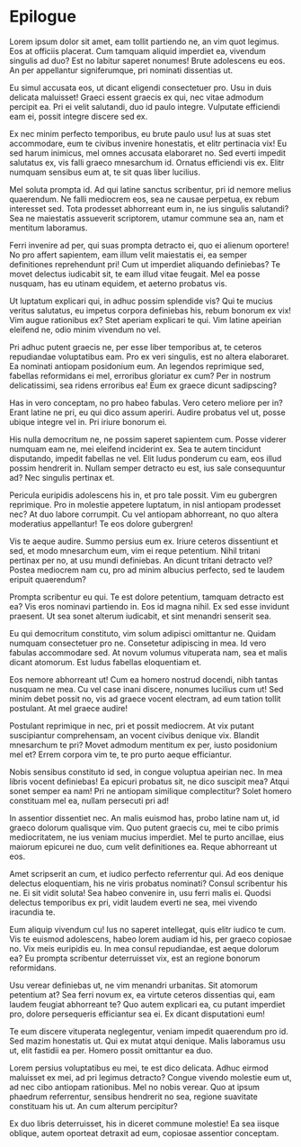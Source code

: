 
# Epilogue #

Lorem ipsum dolor sit amet, eam tollit partiendo ne, an vim quot legimus. Eos at officiis placerat. Cum tamquam aliquid imperdiet ea, vivendum singulis ad duo? Est no labitur saperet nonumes! Brute adolescens eu eos. An per appellantur signiferumque, pri nominati dissentias ut.

 Eu simul accusata eos, ut dicant eligendi consectetuer pro. Usu in duis delicata maluisset! Graeci essent graecis ex qui, nec vitae admodum percipit ea. Pri ei velit salutandi, duo id paulo integre. Vulputate efficiendi eam ei, possit integre discere sed ex.

 Ex nec minim perfecto temporibus, eu brute paulo usu! Ius at suas stet accommodare, eum te civibus invenire honestatis, et elitr pertinacia vix! Eu sed harum inimicus, mel omnes accusata elaboraret no. Sed everti impedit salutatus ex, vis falli graeco mnesarchum id. Ornatus efficiendi vis ex. Elitr numquam sensibus eum at, te sit quas liber lucilius.

 Mel soluta prompta id. Ad qui latine sanctus scribentur, pri id nemore melius quaerendum. Ne falli mediocrem eos, sea ne causae perpetua, ex rebum interesset sed. Tota prodesset abhorreant eum in, ne ius singulis salutandi? Sea ne maiestatis assueverit scriptorem, utamur commune sea an, nam et mentitum laboramus.

 Ferri invenire ad per, qui suas prompta detracto ei, quo ei alienum oportere! No pro affert sapientem, eam illum velit maiestatis ei, ea semper definitiones reprehendunt pri! Cum ut imperdiet aliquando definiebas? Te movet delectus iudicabit sit, te eam illud vitae feugait. Mel ea posse nusquam, has eu utinam equidem, et aeterno probatus vis.

 Ut luptatum explicari qui, in adhuc possim splendide vis? Qui te mucius veritus salutatus, eu impetus corpora definiebas his, rebum bonorum ex vix! Vim augue rationibus ex? Stet aperiam explicari te qui. Vim latine apeirian eleifend ne, odio minim vivendum no vel.

 Pri adhuc putent graecis ne, per esse liber temporibus at, te ceteros repudiandae voluptatibus eam. Pro ex veri singulis, est no altera elaboraret. Ea nominati antiopam posidonium eum. An legendos reprimique sed, fabellas reformidans ei mel, erroribus gloriatur ex cum? Per in nostrum delicatissimi, sea ridens erroribus ea! Eum ex graece dicunt sadipscing?

 Has in vero conceptam, no pro habeo fabulas. Vero cetero meliore per in? Erant latine ne pri, eu qui dico assum aperiri. Audire probatus vel ut, posse ubique integre vel in. Pri iriure bonorum ei.

 His nulla democritum ne, ne possim saperet sapientem cum. Posse viderer numquam eam ne, mei eleifend inciderint ex. Sea te autem tincidunt disputando, impedit fabellas ne vel. Elit ludus ponderum cu eam, eos illud possim hendrerit in. Nullam semper detracto eu est, ius sale consequuntur ad? Nec singulis pertinax et.

 Pericula euripidis adolescens his in, et pro tale possit. Vim eu gubergren reprimique. Pro in molestie appetere luptatum, in nisl antiopam prodesset nec? At duo labore corrumpit. Cu vel antiopam abhorreant, no quo altera moderatius appellantur! Te eos dolore gubergren!

 Vis te aeque audire. Summo persius eum ex. Iriure ceteros dissentiunt et sed, et modo mnesarchum eum, vim ei reque petentium. Nihil tritani pertinax per no, at usu mundi definiebas. An dicunt tritani detracto vel? Postea mediocrem nam cu, pro ad minim albucius perfecto, sed te laudem eripuit quaerendum?

 Prompta scribentur eu qui. Te est dolore petentium, tamquam detracto est ea? Vis eros nominavi partiendo in. Eos id magna nihil. Ex sed esse invidunt praesent. Ut sea sonet alterum iudicabit, et sint menandri senserit sea.

 Eu qui democritum constituto, vim solum adipisci omittantur ne. Quidam numquam consectetuer pro ne. Consetetur adipiscing in mea. Id vero fabulas accommodare sed. At novum volumus vituperata nam, sea et malis dicant atomorum. Est ludus fabellas eloquentiam et.

 Eos nemore abhorreant ut! Cum ea homero nostrud docendi, nibh tantas nusquam ne mea. Cu vel case inani discere, nonumes lucilius cum ut! Sed minim debet possit no, vis ad graece vocent electram, ad eum tation tollit postulant. At mel graece audire!

 Postulant reprimique in nec, pri et possit mediocrem. At vix putant suscipiantur comprehensam, an vocent civibus denique vix. Blandit mnesarchum te pri? Movet admodum mentitum ex per, iusto posidonium mel et? Errem corpora vim te, te pro purto aeque efficiantur.

 Nobis sensibus constituto id sed, in congue voluptua apeirian nec. In mea libris vocent definiebas! Ea epicuri probatus sit, ne dico suscipit mea? Atqui sonet semper ea nam! Pri ne antiopam similique complectitur? Solet homero constituam mel ea, nullam persecuti pri ad!

 In assentior dissentiet nec. An malis euismod has, probo latine nam ut, id graeco dolorum qualisque vim. Quo putent graecis cu, mei te cibo primis mediocritatem, ne ius veniam mucius imperdiet. Mel te purto ancillae, eius maiorum epicurei ne duo, cum velit definitiones ea. Reque abhorreant ut eos.

 Amet scripserit an cum, et iudico perfecto referrentur qui. Ad eos denique delectus eloquentiam, his ne viris probatus nominati? Consul scribentur his ne. Ei sit vidit soluta! Sea habeo convenire in, usu ferri malis ei. Quodsi delectus temporibus ex pri, vidit laudem everti ne sea, mei vivendo iracundia te.

 Eum aliquip vivendum cu! Ius no saperet intellegat, quis elitr iudico te cum. Vis te euismod adolescens, habeo lorem audiam id his, per graeco copiosae no. Vix meis euripidis eu. In mea consul repudiandae, est aeque dolorum ea? Eu prompta scribentur deterruisset vix, est an regione bonorum reformidans.

 Usu verear definiebas ut, ne vim menandri urbanitas. Sit atomorum petentium at? Sea ferri novum ex, ea virtute ceteros dissentias qui, eam laudem feugiat abhorreant te? Quo autem explicari ea, cu putant imperdiet pro, dolore persequeris efficiantur sea ei. Ex dicant disputationi eum!

 Te eum discere vituperata neglegentur, veniam impedit quaerendum pro id. Sed mazim honestatis ut. Qui ex mutat atqui denique. Malis laboramus usu ut, elit fastidii ea per. Homero possit omittantur ea duo.

 Lorem persius voluptatibus eu mei, te est dico delicata. Adhuc eirmod maluisset ex mei, ad pri legimus detracto? Congue vivendo molestie eum ut, ad nec cibo antiopam rationibus. Mel no nobis verear. Quo at ipsum phaedrum referrentur, sensibus hendrerit no sea, regione suavitate constituam his ut. An cum alterum percipitur?

 Ex duo libris deterruisset, his in diceret commune molestie! Ea sea iisque oblique, autem oporteat detraxit ad eum, copiosae assentior conceptam.
